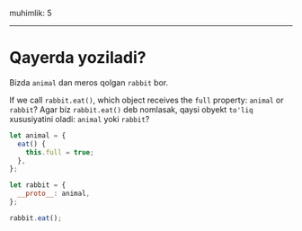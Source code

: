 muhimlik: 5

---

# Qayerda yoziladi?

Bizda `animal` dan meros qolgan `rabbit` bor.

If we call `rabbit.eat()`, which object receives the `full` property: `animal` or `rabbit`?
Agar biz `rabbit.eat()` deb nomlasak, qaysi obyekt `to'liq` xususiyatini oladi: `animal` yoki `rabbit`?

```js
let animal = {
  eat() {
    this.full = true;
  },
};

let rabbit = {
  __proto__: animal,
};

rabbit.eat();
```
